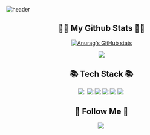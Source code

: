 
![header](https://capsule-render.vercel.app/api?type=waving&color=gradient&height=220&section=header&text=Hi!%20I'm%20Sungchan!&fontAlign=50&fontAlignY=40&fontSize=70&fontColor=FFFFFF)

<h2 align="center">👩‍💻 My Github Stats 👩‍💻</h3>
<div align="center">

[![Anurag's GitHub stats](https://github-readme-stats.vercel.app/api?username=hyeinisfree&hide_title=true&show_icons=true&include_all_commits=true&disable_animations=true&theme=vue)](https://github.com/anuraghazra/github-readme-stats)
</div>

<p align="center">
  <a href="https://hits.seeyoufarm.com"><img src="https://hits.seeyoufarm.com/api/count/incr/badge.svg?url=https%3A%2F%2Fgithub.com%2Fhyeinisfree&count_bg=%2341B883&title_bg=%23CDC2C2&icon=github.svg&icon_color=%23E7E7E7&title=hits&edge_flat=false"/></a>
</p>


<h2 align="center">📚 Tech Stack 📚</h2>

<p align="center">
  <img src="https://img.shields.io/badge/Python-3766AB?style=flat&logo=Python&logoColor=white"/></a>&nbsp 
  <img src="https://img.shields.io/badge/HTML5-E34F26?style=flat&logo=HTML5&logoColor=white"/>
  <img src="https://img.shields.io/badge/CSS3-1572B6?style=flat&logo=CSS3&logoColor=white"/>
  <img src="https://img.shields.io/badge/Javascript-FFFF00?style=flat&logo=Javascript&logoColor=white"/>
  <img src="https://img.shields.io/badge/React-50BCDF?style=flat&logo=React&logoColor=white"/>
  <img src="https://img.shields.io/badge/Node.js-339933?style=flat&logo=Node.js&logoColor=white"/></a>&nbsp 
</p>

<h2 align="center">🌈 Follow Me 🌈</h2>

<p align="center">
  <a href="https://www.instagram.com/hye_inisfree/"><img src="https://img.shields.io/badge/Instagram-E4405F?style=flat-square&logo=Instagram&logoColor=white&link=https://www.instagram.com/hye_inisfree/"/></a>&nbsp
</p>
